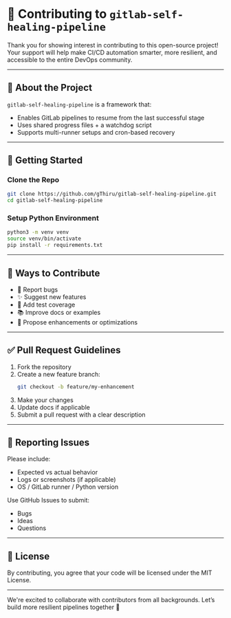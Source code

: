 
# 🤝 Contributing to `gitlab-self-healing-pipeline`

Thank you for showing interest in contributing to this open-source project!  
Your support will help make CI/CD automation smarter, more resilient, and accessible to the entire DevOps community.

---

## 🧱 About the Project

`gitlab-self-healing-pipeline` is a framework that:
- Enables GitLab pipelines to resume from the last successful stage
- Uses shared progress files + a watchdog script
- Supports multi-runner setups and cron-based recovery

---

## 🚀 Getting Started

### Clone the Repo

```bash
git clone https://github.com/gThiru/gitlab-self-healing-pipeline.git
cd gitlab-self-healing-pipeline
```

### Setup Python Environment

```bash
python3 -m venv venv
source venv/bin/activate
pip install -r requirements.txt
```

---

## 🔧 Ways to Contribute

- 🐛 Report bugs
- ✨ Suggest new features
- 🧪 Add test coverage
- 📚 Improve docs or examples
- 🔧 Propose enhancements or optimizations

---

## ✅ Pull Request Guidelines

1. Fork the repository
2. Create a new feature branch:
   ```bash
   git checkout -b feature/my-enhancement
   ```
3. Make your changes
4. Update docs if applicable
5. Submit a pull request with a clear description

---

## 🐞 Reporting Issues

Please include:
- Expected vs actual behavior
- Logs or screenshots (if applicable)
- OS / GitLab runner / Python version

Use GitHub Issues to submit:
- Bugs
- Ideas
- Questions

---

## 📜 License

By contributing, you agree that your code will be licensed under the MIT License.

---

We're excited to collaborate with contributors from all backgrounds.
Let’s build more resilient pipelines together 💪
